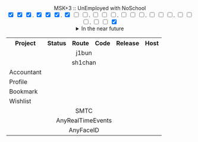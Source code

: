 <div align="center">
    <p style="margin: 0px;">MSK+3 :: UnEmployed with NoSchool</p>
    <input type="checkbox" checked="checked" />
    <input type="checkbox" checked="checked" />
    <input type="checkbox" checked="checked" />.
    <input type="checkbox" checked="checked" />
    <input type="checkbox" checked="checked" />
    <input type="checkbox" checked="checked" />.
    <input type="checkbox" checked="checked" />
    <input type="checkbox" />
    <input type="checkbox" />.
    <input type="checkbox" />
    <input type="checkbox" />
    <input type="checkbox" />.
    <input type="checkbox" />
    <input type="checkbox" />
    <input type="checkbox" />.
    <input type="checkbox" />
    <input type="checkbox" />
    <input type="checkbox" />.
    <input type="checkbox" />
    <input type="checkbox" />
    <input type="checkbox" />.
    <input type="checkbox" />
    <input type="checkbox" />
    <input type="checkbox" checked="checked" />
</div>

<details align="center">
    <summary>In the near future</summary>
<div align="center">
    <p style="margin: 0px;">MSK+3 :: Work 08.00 - 17.00 </p>
    <input type="checkbox" />
    <input type="checkbox" />
    <input type="checkbox" />.
    <input type="checkbox" />
    <input type="checkbox" />
    <input type="checkbox" />.
    <input type="checkbox" />
    <input type="checkbox" checked="checked" />
    <input type="checkbox" checked="checked" />.
    <input type="checkbox" checked="checked" />
    <input type="checkbox" checked="checked" />
    <input type="checkbox" checked="checked" />.
    <input type="checkbox" checked="checked" />
    <input type="checkbox" checked="checked" />
    <input type="checkbox" checked="checked" />.
    <input type="checkbox" checked="checked" />
    <input type="checkbox" checked="checked" />
    <input type="checkbox" />.
    <input type="checkbox" />
    <input type="checkbox" />
    <input type="checkbox" />.
    <input type="checkbox" />
    <input type="checkbox" />
    <input type="checkbox" />
</div>

<div align="center">
    <p style="margin: 0px;">MSK+3 :: Work 10.00 - 19.00 </p>
    <input type="checkbox" />
    <input type="checkbox" />
    <input type="checkbox" />.
    <input type="checkbox" />
    <input type="checkbox" />
    <input type="checkbox" />.
    <input type="checkbox" />
    <input type="checkbox" />
    <input type="checkbox" />.
    <input type="checkbox" checked="checked" />
    <input type="checkbox" checked="checked" />
    <input type="checkbox" checked="checked" />.
    <input type="checkbox" checked="checked" />
    <input type="checkbox" checked="checked" />
    <input type="checkbox" checked="checked" />.
    <input type="checkbox" checked="checked" />
    <input type="checkbox" checked="checked" />
    <input type="checkbox" checked="checked" />.
    <input type="checkbox" checked="checked" />
    <input type="checkbox" />
    <input type="checkbox" />.
    <input type="checkbox" />
    <input type="checkbox" />
    <input type="checkbox" />
</div>

<div align="center">
    <p style="margin: 0px;">GMT+9 :: School 8.30 - 12.40 </p>
    <input type="checkbox" />
    <input type="checkbox" />
    <input type="checkbox" />.
    <input type="checkbox" checked="checked" />
    <input type="checkbox" checked="checked" />
    <input type="checkbox" checked="checked" />.
    <input type="checkbox" checked="checked" />
    <input type="checkbox" checked="checked" />
    <input type="checkbox" />.
    <input type="checkbox" />
    <input type="checkbox" />
    <input type="checkbox" />.
    <input type="checkbox" />
    <input type="checkbox" />
    <input type="checkbox" />.
    <input type="checkbox" />
    <input type="checkbox" />
    <input type="checkbox" />.
    <input type="checkbox" />
    <input type="checkbox" />
    <input type="checkbox" />.
    <input type="checkbox" />
    <input type="checkbox" />
    <input type="checkbox" />
</div>

<div align="center">
    <p style="margin: 0px;">GMT+9 :: School 13.00 - 17.00 </p>
    <input type="checkbox" />
    <input type="checkbox" />
    <input type="checkbox" />.
    <input type="checkbox" />
    <input type="checkbox" />
    <input type="checkbox" />.
    <input type="checkbox" />
    <input type="checkbox" checked="checked" />
    <input type="checkbox" checked="checked" />.
    <input type="checkbox" checked="checked" />
    <input type="checkbox" checked="checked" />
    <input type="checkbox" checked="checked" />.
    <input type="checkbox" />
    <input type="checkbox" />
    <input type="checkbox" />.
    <input type="checkbox" />
    <input type="checkbox" />
    <input type="checkbox" />.
    <input type="checkbox" />
    <input type="checkbox" />
    <input type="checkbox" />.
    <input type="checkbox" />
    <input type="checkbox" />
    <input type="checkbox" />
</div>

<div align="center">
    <p style="margin: 0px;">MSK+3 :: Summary with NoSleep </p>
    <input type="checkbox" />
    <input type="checkbox" />
    <input type="checkbox" />.
    <input type="checkbox" checked="checked" />
    <input type="checkbox" checked="checked" />
    <input type="checkbox" checked="checked" />.
    <input type="checkbox" checked="checked" />
    <input type="checkbox" checked="checked" />
    <input type="checkbox" checked="checked" />.
    <input type="checkbox" checked="checked" />
    <input type="checkbox" checked="checked" />
    <input type="checkbox" checked="checked" />.
    <input type="checkbox" checked="checked" />
    <input type="checkbox" checked="checked" />
    <input type="checkbox" checked="checked" />.
    <input type="checkbox" checked="checked" />
    <input type="checkbox" checked="checked" />
    <input type="checkbox" checked="checked" />.
    <input type="checkbox" checked="checked" />
    <input type="checkbox" />
    <input type="checkbox" />.
    <input type="checkbox" />
    <input type="checkbox" />
    <input type="checkbox" />
</div>
</details>

<!--
Table Structure: https://github.com/seefs001/xox
-->

<table align="center">
    <tr>
        <th>Project</th>
        <th>Status</th>
        <th>Route</th>
        <th>Code</th>
        <th>Release</th>
        <th>Host</th>
    </tr>
    <tr>
        <td colspan="6" align="center">j1bun</td>
    </tr>
    <tr>
        <td colspan="6" align="center">sh1chan</td>
    </tr>
    <tr>
        <td>Accountant</td>
    </tr>
    <tr>
        <td>Profile</td>
    </tr>
    <tr>
        <td>Bookmark</td>
    </tr>
    <tr>
        <td>Wishlist</td>
    </tr>
    <tr>
        <td colspan="6" align="center">SMTC</td>
    </tr>
    <tr>
        <td colspan="6" align="center">AnyRealTimeEvents</td>
    </tr>
    <tr>
        <td colspan="6" align="center">AnyFaceID</td>
    </tr>
</table>
